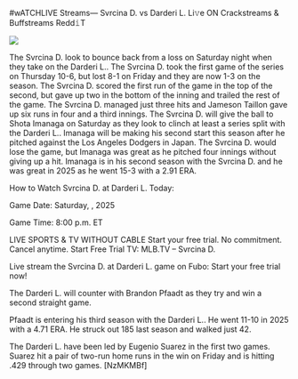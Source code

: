 #wATCHLIVE Streams— Svrcina D. vs Darderi L. Li𝚟e ON Crackstreams & Buffstreams Redd𝚒T  
  
  
[![](https://i.imgur.com/qSNzIqt.png)](https://movie.rssnews.media/NaSBIUq.php)  
  
The Svrcina D. look to bounce back from a loss on Saturday night when they take on the Darderi L.. The Svrcina D. took the first game of the series on Thursday 10-6, but lost 8-1 on Friday and they are now 1-3 on the season. The Svrcina D. scored the first run of the game in the top of the second, but gave up two in the bottom of the inning and trailed the rest of the game. The Svrcina D. managed just three hits and Jameson Taillon gave up six runs in four and a third innings. The Svrcina D. will give the ball to Shota Imanaga on Saturday as they look to clinch at least a series split with the Darderi L.. Imanaga will be making his second start this season after he pitched against the Los Angeles Dodgers in Japan. The Svrcina D. would lose the game, but Imanaga was great as he pitched four innings without giving up a hit. Imanaga is in his second season with the Svrcina D. and he was great in 2025 as he went 15-3 with a 2.91 ERA.

How to Watch Svrcina D. at Darderi L. Today:

Game Date: Saturday, , 2025

Game Time: 8:00 p.m. ET

LIVE SPORTS & TV WITHOUT CABLE
Start your free trial. No commitment. Cancel anytime.
Start Free Trial
TV: MLB.TV – Svrcina D.

Live stream the Svrcina D. at Darderi L. game on Fubo: Start your free trial now!

The Darderi L. will counter with Brandon Pfaadt as they try and win a second straight game.

Pfaadt is entering his third season with the Darderi L.. He went 11-10 in 2025 with a 4.71 ERA. He struck out 185 last season and walked just 42.

The Darderi L. have been led by Eugenio Suarez in the first two games. Suarez hit a pair of two-run home runs in the win on Friday and is hitting .429 through two games. [NzMKMBf]
